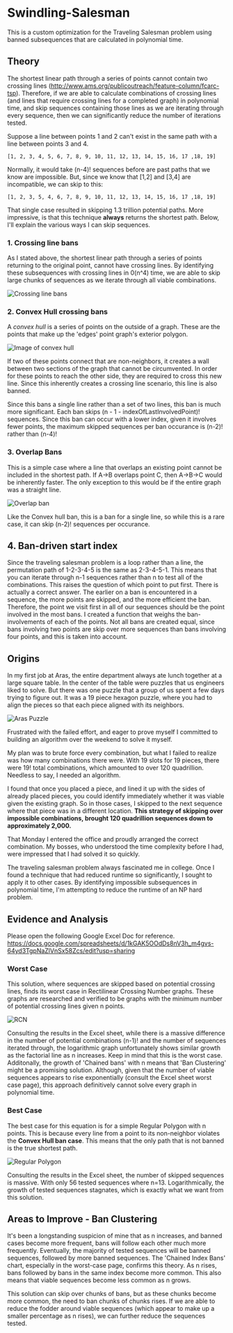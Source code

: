 # Swindling-Salesman
This is a custom optimization for the Traveling Salesman problem using banned subsequences that are calculated in polynomial time.

## Theory
The shortest linear path through a series of points cannot contain two crossing lines (http://www.ams.org/publicoutreach/feature-column/fcarc-tsp).
Therefore, if we are able to calculate combinations of crossing lines (and lines that require crossing lines for a completed graph) in polynomial time, and skip sequences 
containing those lines as we are iterating through every sequence, then we can significantly reduce the number of iterations tested.

Suppose a line between points 1 and 2 can't exist in the same path with a line between points 3 and 4.
```
[1, 2, 3, 4, 5, 6, 7, 8, 9, 10, 11, 12, 13, 14, 15, 16, 17 ,18, 19]
```
Normally, it would take (n-4)! sequences before are past paths that we know are impossible. But, since we know that [1,2] and [3,4] are incompatible, we can skip to this:
```
[1, 2, 3, 5, 4, 6, 7, 8, 9, 10, 11, 12, 13, 14, 15, 16, 17 ,18, 19]
```
That single case resulted in skipping 1.3 trillion potential paths. More impressive, is that this technique **always** returns the shortest path. Below, I'll explain the various
ways I can skip sequences.

### 1. Crossing line bans
As I stated above, the shortest linear path through a series of points returning to the original point, cannot have crossing lines. By identifying these subsequences with crossing
lines in 0(n^4) time, we are able to skip large chunks of sequences as we iterate through all viable combinations. 

![Crossing line bans](https://upload.wikimedia.org/wikipedia/commons/thumb/0/00/Geom_lines_seg_03.png/300px-Geom_lines_seg_03.png)

### 2. Convex Hull crossing bans
A _convex hull_ is a series of points on the outside of a graph. These are the points that make up the 'edges' point graph's exterior polygon.

![Image of convex hull](https://media.geeksforgeeks.org/wp-content/uploads/Convex_hull_1.jpg)

If two of these points connect that are non-neighbors, it creates a wall between two sections of the graph that cannot be circumvented.
In order for these points to reach the other side,
they are required to cross this new line. Since this inherently creates a crossing line scenario, this line is also banned.

Since this bans a single line rather than a set of two lines, this ban is much more significant. Each ban skips (n - 1 - indexOfLastInvolvedPoint)! sequences. Since this ban can
occur with a lower index, given it involves fewer points, the maximum skipped sequences per ban occurance is (n-2)! rather than (n-4)!

### 3. Overlap Bans
This is a simple case where a line that overlaps an existing point cannot be included in the shortest path. If A->B overlaps point C, then A->B->C would be inherently faster.
The only exception to this would be if the entire graph was a straight line.

![Overlap ban](https://lucidar.me/en/mathematics/files/point-belong-to-line.png)

Like the Convex hull ban, this is a ban for a single line, so while this is a rare case, it can skip (n-2)! sequences per occurance.

## 4. Ban-driven start index
Since the traveling salesman problem is a loop rather than a line, the permutation path of 1-2-3-4-5 is the same as 2-3-4-5-1. This means that you can iterate through n-1 sequences rather than n to test all of the combinations. This raises the question of which point to put first. There is actually a correct answer. The earlier on a ban is encountered in a sequence, the more points are skipped, and the more efficient the ban. Therefore, the point we visit first in all of our sequences should be the point involved in the most bans. I created a function that weighs the ban-involvements of each of the points. Not all bans are created equal, since bans involving two points are skip over more sequences than bans involving four points, and this is taken into account.

## Origins
In my first job at Aras, the entire department always ate lunch together at a large square table. In the center of the table were puzzles that us engineers liked to solve. 
But there was one puzzle that a group of us spent a few days trying to figure out. It was a 19 piece hexagon puzzle, where you had to align the pieces so that each piece aligned with its neighbors.

![Aras Puzzle](https://cdn11.bigcommerce.com/s-aqhrs1x7/images/stencil/325x400/products/1669/3197/TY0118700_hex_3__40233.1494003969.jpg?c=2)

Frustrated with the failed effort, and eager to prove myself I committed to building an algorithm over the weekend to solve it myself.

My plan was to brute force every combination, but what I failed to realize was how many combinations there were. With 19 slots for 19 pieces, there were 19! total combinations, which amounted to over 120 quadrillion. Needless to say, I needed an algorithm.

I found that once you placed a piece, and lined it up with the sides of already placed pieces, you could identify immediately whether it was viable given the existing graph. 
So in those cases, I skipped to the next sequence where that piece was in a different location. **This strategy of skipping over impossible combinations, brought 120 quadrillion sequences down to approximately 2,000.**

That Monday I entered the office and proudly arranged the correct combination. My bosses, who understood the time complexity before I had, were impressed that I had solved it so quickly.

The traveling salesman problem always fascinated me in college. Once I found a technique that had reduced runtime so significantly, I sought to apply it to other cases. By identifying impossible subsequences in polynomial time, I'm attempting to reduce the runtime of an NP hard problem.

## Evidence and Analysis
Please open the following Google Excel Doc for reference.
https://docs.google.com/spreadsheets/d/1kGAK5OOdDs8nV3h_m4gvs-64yd3TgpNaZlVnSx58Zcs/edit?usp=sharing

### Worst Case
This solution, where sequences are skipped based on potential crossing lines, finds its worst case in Rectilinear Crossing Number graphs. These graphs are researched and verified to be graphs with the minimum number of potential crossing lines given n points.

![RCN](https://mathworld.wolfram.com/images/eps-gif/RectilinearCrossingNumberK_1000.gif)

Consulting the results in the Excel sheet, while there is a massive difference in the number of potential combinations (n-1)! and the number of sequences iterated through, the logarithmic graph unfortunately shows similar growth as the factorial line as n increases. Keep in mind that this is the worst case. Additonally, the growth of 'Chained bans' with n means that 'Ban Clustering' might be a promising solution. Although, given that the number of viable sequences appears to rise exponentially (consult the Excel sheet worst case page), this approach definitively cannot solve every graph in polynomial time.

### Best Case
The best case for this equation is for a simple Regular Polygon with n points. This is because every line from a point to its non-neighbor violates the **Convex Hull ban case**.
This means that the only path that is not banned is the true shortest path.

![Regular Polygon](https://upload.wikimedia.org/wikipedia/commons/thumb/9/9e/Complete_graph_K7.svg/200px-Complete_graph_K7.svg.png)

Consulting the results in the Excel sheet, the number of skipped sequences is massive. With only 56 tested sequences where n=13. Logarithmically, the growth of tested sequences stagnates, which is exactly what we want from this solution.

## Areas to Improve - Ban Clustering
It's been a longstanding suspicion of mine that as n increases, and banned cases become more frequent, bans will follow each other much more frequently. Eventually, the majority of tested sequences will be banned sequences, followed by more banned sequences. The 'Chained Index Bans' chart, especially in the worst-case page, confirms this theory. As n rises, bans followed by bans in the same index become more common. This also means that viable sequences become less common as n grows.

This solution can skip over chunks of bans, but as these chunks become more common, the need to ban chunks of chunks rises. If we are able to reduce the fodder around viable sequences (which appear to make up a smaller percentage as n rises), we can further reduce the sequences tested.

